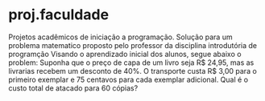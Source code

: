 # proj.faculdade
Projetos acadêmicos de iniciação a programação.
Solução para um problema matematico proposto pelo professor da disciplina introdutória de programção
Visando o aprendizado inicial dos alunos, segue abaixo o problem:
Suponha que o preço de capa de um livro seja R$ 24,95, mas as livrarias recebem um desconto de 40%.
O transporte custa R$ 3,00 para o primeiro exemplar e 75 centavos para cada exemplar adicional.
Qual é o custo total de atacado para 60 cópias?




